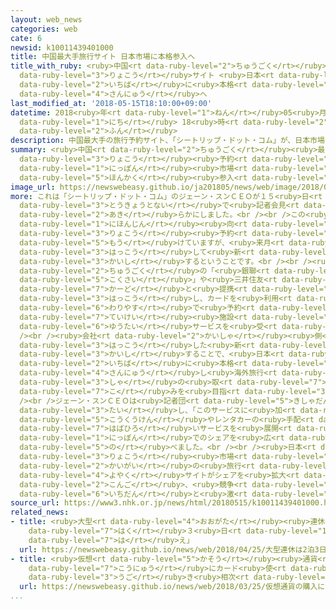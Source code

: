 ```yaml
---
layout: web_news
categories: web
cate: 6
newsid: k10011439401000
title: 中国最大手旅行サイト 日本市場に本格参入へ
title_with_ruby: <ruby>中国<rt data-ruby-level="2">ちゅうごく</rt></ruby><ruby>最大手<rt data-ruby-level="4">さいおおて</rt></ruby><ruby>旅行<rt
  data-ruby-level="3">りょこう</rt></ruby>サイト <ruby>日本<rt data-ruby-level="1">にっぽん</rt></ruby><ruby>市場<rt
  data-ruby-level="2">いちば</rt></ruby>に<ruby>本格<rt data-ruby-level="5">ほんかく</rt></ruby><ruby>参入<rt
  data-ruby-level="4">さんにゅう</rt></ruby>へ
last_modified_at: '2018-05-15T18:10:00+09:00'
datetime: 2018<ruby>年<rt data-ruby-level="1">ねん</rt></ruby>05<ruby>月<rt data-ruby-level="1">がつ</rt></ruby>15<ruby>日<rt
  data-ruby-level="1">にち</rt></ruby> 18<ruby>時<rt data-ruby-level="2">じ</rt></ruby>10<ruby>分<rt
  data-ruby-level="2">ふん</rt></ruby>
description: 中国最大手の旅行予約サイト、「シートリップ・ドット・コム」が、日本市場に本格参入することになりました。
summary: <ruby>中国<rt data-ruby-level="2">ちゅうごく</rt></ruby><ruby>最大手<rt data-ruby-level="4">さいおおて</rt></ruby>の<ruby>旅行<rt
  data-ruby-level="3">りょこう</rt></ruby><ruby>予約<rt data-ruby-level="4">よやく</rt></ruby>サイト、「シートリップ・ドット・コム」が、<ruby>日本<rt
  data-ruby-level="1">にっぽん</rt></ruby><ruby>市場<rt data-ruby-level="2">いちば</rt></ruby>に<ruby>本格<rt
  data-ruby-level="5">ほんかく</rt></ruby><ruby>参入<rt data-ruby-level="4">さんにゅう</rt></ruby>することになりました。
image_url: https://newswebeasy.github.io/ja201805/news/web/image/2018/05/15/K10011439401_1805151803_1805151810_01_02.jpg
more: これは「シートリップ・ドット・コム」のジェーン・スンＣＥＯが１５<ruby>日<rt data-ruby-level="1">にち</rt></ruby>、<ruby>東京都内<rt
  data-ruby-level="3">とうきょうとない</rt></ruby>で<ruby>記者会見<rt data-ruby-level="3">きしゃかいけん</rt></ruby>して<ruby>明<rt
  data-ruby-level="2">あき</rt></ruby>らかにしました。<br /><br />この<ruby>会社<rt data-ruby-level="2">かいしゃ</rt></ruby>は、ことしから<ruby>日本人<rt
  data-ruby-level="1">にほんじん</rt></ruby><ruby>向<rt data-ruby-level="3">む</rt></ruby>けの<ruby>旅行<rt
  data-ruby-level="3">りょこう</rt></ruby><ruby>予約<rt data-ruby-level="4">よやく</rt></ruby>サイトを<ruby>設<rt
  data-ruby-level="5">もう</rt></ruby>けていますが、<ruby>来月<rt data-ruby-level="2">らいげつ</rt></ruby>からはクレジットカードを<ruby>発行<rt
  data-ruby-level="3">はっこう</rt></ruby>して<ruby>新<rt data-ruby-level="2">あら</rt></ruby>たなサービスを<ruby>開始<rt
  data-ruby-level="3">かいし</rt></ruby>するということです。<br /><br /><ruby>新<rt data-ruby-level="2">あら</rt></ruby>たなカードは、<ruby>中国<rt
  data-ruby-level="2">ちゅうごく</rt></ruby>の「<ruby>銀聯<rt data-ruby-level="8">ぎんれん</rt></ruby><ruby>国際<rt
  data-ruby-level="5">こくさい</rt></ruby>」や<ruby>三井住友<rt data-ruby-level="7">みついすみとも</rt></ruby><ruby>カード<rt
  data-ruby-level="7">かーど</rt></ruby>と<ruby>提携<rt data-ruby-level="7">ていけい</rt></ruby>して<ruby>発行<rt
  data-ruby-level="3">はっこう</rt></ruby>し、カードを<ruby>利用<rt data-ruby-level="4">りよう</rt></ruby>すればホテルを<ruby>割安<rt
  data-ruby-level="6">わりやす</rt></ruby>で<ruby>予約<rt data-ruby-level="4">よやく</rt></ruby>することや<ruby>提携<rt
  data-ruby-level="7">ていけい</rt></ruby><ruby>施設<rt data-ruby-level="7">しせつ</rt></ruby>で<ruby>優待<rt
  data-ruby-level="6">ゆうたい</rt></ruby>サービスを<ruby>受<rt data-ruby-level="3">う</rt></ruby>けることができるとしています。<br
  /><br /><ruby>会社<rt data-ruby-level="2">かいしゃ</rt></ruby><ruby>側<rt data-ruby-level="4">がわ</rt></ruby>は、カードを<ruby>発行<rt
  data-ruby-level="3">はっこう</rt></ruby>した<ruby>新<rt data-ruby-level="2">あら</rt></ruby>たなサービスを<ruby>開始<rt
  data-ruby-level="3">かいし</rt></ruby>することで、<ruby>日本<rt data-ruby-level="1">にっぽん</rt></ruby><ruby>市場<rt
  data-ruby-level="2">いちば</rt></ruby>に<ruby>本格<rt data-ruby-level="5">ほんかく</rt></ruby><ruby>参入<rt
  data-ruby-level="4">さんにゅう</rt></ruby>し<ruby>海外旅行<rt data-ruby-level="3">かいがいりょこう</rt></ruby><ruby>者<rt
  data-ruby-level="3">しゃ</rt></ruby>の<ruby>取<rt data-ruby-level="7">と</rt></ruby>り<ruby>込<rt
  data-ruby-level="7">こ</rt></ruby>みを<ruby>目指<rt data-ruby-level="3">めざ</rt></ruby>すということです。<br
  /><br />ジェーン・スンＣＥＯは<ruby>記者団<rt data-ruby-level="5">きしゃだん</rt></ruby>に<ruby>対<rt
  data-ruby-level="3">たい</rt></ruby>し、「このサービスに<ruby>加<rt data-ruby-level="4">くわ</rt></ruby>えて、<ruby>航空券<rt
  data-ruby-level="5">こうくうけん</rt></ruby>やレンタカーの<ruby>手配<rt data-ruby-level="3">てはい</rt></ruby>など<ruby>幅広<rt
  data-ruby-level="7">はばひろ</rt></ruby>いサービスを<ruby>展開<rt data-ruby-level="6">てんかい</rt></ruby>することで、<ruby>日本<rt
  data-ruby-level="1">にっぽん</rt></ruby>でのシェアを<ruby>広<rt data-ruby-level="2">ひろ</rt></ruby>げていきたい」と<ruby>述<rt
  data-ruby-level="5">の</rt></ruby>べました。<br /><br /><ruby>日本<rt data-ruby-level="1">にっぽん</rt></ruby>の<ruby>旅行<rt
  data-ruby-level="3">りょこう</rt></ruby><ruby>市場<rt data-ruby-level="2">しじょう</rt></ruby>では、このところアメリカの「エクスペディア」やオランダの「ブッキング・ドットコム」など<ruby>海外<rt
  data-ruby-level="2">かいがい</rt></ruby>の<ruby>旅行<rt data-ruby-level="3">りょこう</rt></ruby><ruby>予約<rt
  data-ruby-level="4">よやく</rt></ruby>サイトがシェアを<ruby>拡大<rt data-ruby-level="6">かくだい</rt></ruby>していて、<ruby>今後<rt
  data-ruby-level="2">こんご</rt></ruby>、<ruby>競争<rt data-ruby-level="4">きょうそう</rt></ruby>が<ruby>一段<rt
  data-ruby-level="6">いちだん</rt></ruby>と<ruby>激<rt data-ruby-level="6">はげ</rt></ruby>しくなりそうです。
source_url: https://www3.nhk.or.jp/news/html/20180515/k10011439401000.html
related_news:
- title: <ruby>大型<rt data-ruby-level="4">おおがた</rt></ruby><ruby>連休<rt data-ruby-level="4">れんきゅう</rt></ruby>は「２<ruby>泊<rt
    data-ruby-level="7">はく</rt></ruby>３<ruby>日<rt data-ruby-level="1">にち</rt></ruby>」と「インスタ<ruby>映<rt
    data-ruby-level="7">は</rt></ruby>え」
  url: https://newswebeasy.github.io/news/web/2018/04/25/大型連休は2泊3日とインスタ映え
- title: <ruby>仮想<rt data-ruby-level="5">かそう</rt></ruby><ruby>通貨<rt data-ruby-level="4">つうか</rt></ruby>の<ruby>購入<rt
    data-ruby-level="7">こうにゅう</rt></ruby>にカード<ruby>使<rt data-ruby-level="3">つか</rt></ruby>えないようにする<ruby>動<rt
    data-ruby-level="3">うご</rt></ruby>き<ruby>相次<rt data-ruby-level="3">あいつ</rt></ruby>ぐ
  url: https://newswebeasy.github.io/news/web/2018/03/25/仮想通貨の購入にカード使えないようにする動き相次ぐ
...
```

